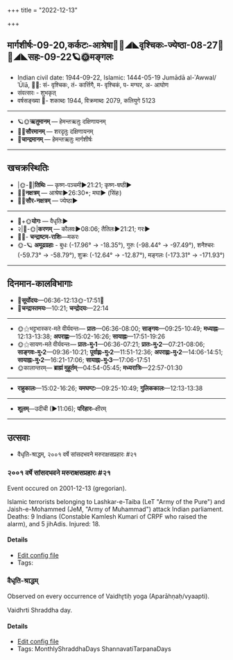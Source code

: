 +++
title = "2022-12-13"

+++
## मार्गशीर्षः-09-20,कर्कटः-आश्रेषा🌛🌌◢◣वृश्चिकः-ज्येष्ठा-08-27🌌🌞◢◣सहः-09-22🪐🌞मङ्गलः
- Indian civil date: 1944-09-22, Islamic: 1444-05-19 Jumādā al-ʾAwwal/ʾŪlā, 🌌🌞: सं- वृश्चिकः, तं- कार्त्तिगै, म- वृश्चिकं, प- मग्घर, अ- आघोण
- संवत्सरः - शुभकृत्
- वर्षसङ्ख्या 🌛- शकाब्दः 1944, विक्रमाब्दः 2079, कलियुगे 5123
___________________
- 🪐🌞**ऋतुमानम्** — हेमन्तऋतुः दक्षिणायनम्
- 🌌🌞**सौरमानम्** — शरदृतुः दक्षिणायनम्
- 🌛**चान्द्रमानम्** — हेमन्तऋतुः मार्गशीर्षः
___________________


## खचक्रस्थितिः
- |🌞-🌛|**तिथिः** — कृष्ण-पञ्चमी►21:21; कृष्ण-षष्ठी►  
- 🌌🌛**नक्षत्रम्** — आश्रेषा►26:30*; मघा► (सिंहः)  
- 🌌🌞**सौर-नक्षत्रम्** — ज्येष्ठा►  
___________________
- 🌛+🌞**योगः** — वैधृतिः►  
- २|🌛-🌞|**करणम्** — कौलवः►08:06; तैतिलः►21:21; गरः►  
- 🌌🌛- **चन्द्राष्टम-राशिः**—मकरः  
- 🌞-🪐 **अमूढग्रहाः** - बुधः (-17.96° → -18.35°), गुरुः (-98.44° → -97.49°), शनैश्चरः (-59.73° → -58.79°), शुक्रः (-12.64° → -12.87°), मङ्गलः (-173.31° → -171.93°)
___________________


## दिनमान-कालविभागाः
- 🌅**सूर्योदयः**—06:36-12:13🌞️-17:51🌇  
- 🌛**चन्द्रास्तमयः**—10:21; **चन्द्रोदयः**—22:14  
___________________
- 🌞⚝भट्टभास्कर-मते वीर्यवन्तः— **प्रातः**—06:36-08:00; **साङ्गवः**—09:25-10:49; **मध्याह्नः**—12:13-13:38; **अपराह्णः**—15:02-16:26; **सायाह्नः**—17:51-19:26  
- 🌞⚝सायण-मते वीर्यवन्तः— **प्रातः-मु॰1**—06:36-07:21; **प्रातः-मु॰2**—07:21-08:06; **साङ्गवः-मु॰2**—09:36-10:21; **पूर्वाह्णः-मु॰2**—11:51-12:36; **अपराह्णः-मु॰2**—14:06-14:51; **सायाह्नः-मु॰2**—16:21-17:06; **सायाह्नः-मु॰3**—17:06-17:51  
- 🌞कालान्तरम्— **ब्राह्मं मुहूर्तम्**—04:54-05:45; **मध्यरात्रिः**—22:57-01:30  
___________________
- **राहुकालः**—15:02-16:26; **यमघण्टः**—09:25-10:49; **गुलिककालः**—12:13-13:38  
___________________
- **शूलम्**—उदीची (►11:06); **परिहारः**–क्षीरम्  
___________________

## उत्सवाः
- वैधृति-श्राद्धम्, २००१ वर्षे सांसदभवने मरुराक्षसप्रहारः #२१
### २००१ वर्षे सांसदभवने मरुराक्षसप्रहारः #२१

Event occured on 2001-12-13 (gregorian). 

Islamic terrorists belonging to Lashkar-e-Taiba (LeT "Army of the Pure") and Jaish-e-Mohammed (JeM, "Army of Muhammad") attack Indian parliament. Deaths: 9 Indians (Constable Kamlesh Kumari of CRPF who raised the alarm), and 5 jihAdis. Injured: 18.

#### Details
- [Edit config file](https://github.com/jyotisham/adyatithi/blob/master/mahApuruSha/xatra-later/gregorian/day/12/13/parliament-attack-2001.toml)
- Tags: 


### वैधृति-श्राद्धम्

Observed on every occurrence of Vaidhr̥tiḥ yoga (Aparāhṇaḥ/vyaapti). 

Vaidhrti Shraddha day.

#### Details
- [Edit config file](https://github.com/jyotisham/adyatithi/blob/master/devatA/pitR/sidereal_solar_month/yoga/00/27/vaidhRti-zrAddham.toml)
- Tags: MonthlyShraddhaDays ShannavatiTarpanaDays


